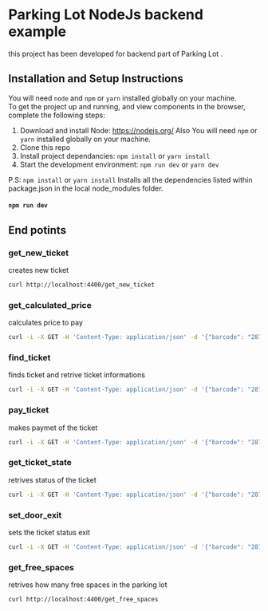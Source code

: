 # Parking Lot NodeJs backend example

this project has been developed for backend part of Parking Lot .

## Installation and Setup Instructions

You will need `node` and `npm` or `yarn` installed globally on your machine.  
To get the project up and running, and view components in the browser, complete the following steps:

1. Download and install Node: <https://nodejs.org/> Also You will need `npm` or `yarn` installed globally on your machine.
2. Clone this repo
3. Install project dependancies: `npm install` or  `yarn install`
4. Start the development environment: `npm run dev` or `yarn dev`

P.S:
`npm install`  or  `yarn install`
Installs all the dependencies listed within package.json in the local node_modules folder.

#### `npm run dev`

## End potints

### get_new_ticket

creates new ticket

```bash
curl http://localhost:4400/get_new_ticket

```

### get_calculated_price

calculates price to pay

```bash
curl -i -X GET -H 'Content-Type: application/json' -d '{"barcode": "2877800767800886"}' http://localhost:4400/get_calculated_price\?barcode\=2877800767800886

```

### find_ticket

finds ticket and retrive ticket informations

```bash
curl -i -X GET -H 'Content-Type: application/json' -d '{"barcode": "2877800767800886"}' http://localhost:4400/find_ticket\?barcode\=2877800767800886

```

### pay_ticket

makes paymet of the ticket

```bash
curl -i -X GET -H 'Content-Type: application/json' -d '{"barcode": "2877800767800886","paymentmethod": "cash"}' http://localhost:4400/find_ticket\?barcode\=2877800767800886
```

### get_ticket_state

retrives status of the ticket

```bash
curl -i -X GET -H 'Content-Type: application/json' -d '{"barcode": "2877800767800886"}' http://localhost:4400/get_ticket_state\?barcode\=2877800767800886

```

### set_door_exit

sets the ticket status exit

```bash
curl -i -X GET -H 'Content-Type: application/json' -d '{"barcode": "2877800767800886"}' http://localhost:4400/set_door_exit\?barcode\=2877800767800886

```

### get_free_spaces

retrives how many free spaces in the parking lot

```bash
curl http://localhost:4400/get_free_spaces

```
